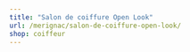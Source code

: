 ```yaml
---
title: "Salon de coiffure Open Look"
url: /merignac/salon-de-coiffure-open-look/
shop: coiffeur
---
```

